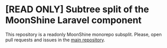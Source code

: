 # [READ ONLY] Subtree split of the MoonShine Laravel component

This repository is a readonly MoonShine monorepo subsplit.
Please, open pull requests and issues in the [main repository](https://github.com/moonshine-software/moonshine).
